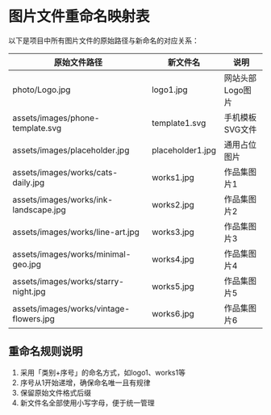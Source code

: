 # 图片文件重命名映射表

以下是项目中所有图片文件的原始路径与新命名的对应关系：

| 原始文件路径 | 新文件名 | 说明 |
|------------|---------|------|
| photo/Logo.jpg | logo1.jpg | 网站头部Logo图片 |
| assets/images/phone-template.svg | template1.svg | 手机模板SVG文件 |
| assets/images/placeholder.jpg | placeholder1.jpg | 通用占位图片 |
| assets/images/works/cats-daily.jpg | works1.jpg | 作品集图片1 |
| assets/images/works/ink-landscape.jpg | works2.jpg | 作品集图片2 |
| assets/images/works/line-art.jpg | works3.jpg | 作品集图片3 |
| assets/images/works/minimal-geo.jpg | works4.jpg | 作品集图片4 |
| assets/images/works/starry-night.jpg | works5.jpg | 作品集图片5 |
| assets/images/works/vintage-flowers.jpg | works6.jpg | 作品集图片6 |

## 重命名规则说明
1. 采用「类别+序号」的命名方式，如logo1、works1等
2. 序号从1开始递增，确保命名唯一且有规律
3. 保留原始文件格式后缀
4. 新文件名全部使用小写字母，便于统一管理